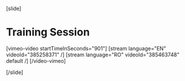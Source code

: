 [slide]
# Training Session

[vimeo-video startTimeInSeconds="901"]
[stream language="EN" videoId="385258371"  /]
[stream language="RO" videoId="385463748" default /]
[/video-vimeo]

[/slide]